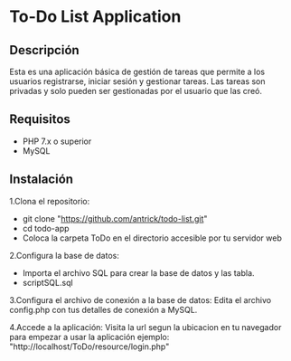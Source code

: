 # To-Do List Application

## Descripción

Esta es una aplicación básica de gestión de tareas que permite a los usuarios registrarse, iniciar sesión y gestionar tareas.
Las tareas son privadas y solo pueden ser gestionadas por el usuario que las creó.

## Requisitos

- PHP 7.x o superior
- MySQL

## Instalación

1.Clona el repositorio:
- git clone "https://github.com/antrick/todo-list.git"
- cd todo-app
- Coloca la carpeta ToDo en el directorio accesible por tu servidor web

2.Configura la base de datos:
- Importa el archivo SQL para crear la base de datos y las tabla.
- scriptSQL.sql

3.Configura el archivo de conexión a la base de datos:
Edita el archivo config.php con tus detalles de conexión a MySQL.

4.Accede a la aplicación:
Visita la url segun la ubicacion en tu navegador para empezar a usar la aplicación ejemplo: "http://localhost/ToDo/resource/login.php"